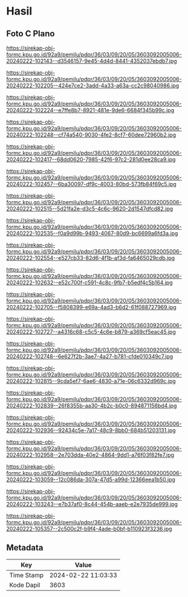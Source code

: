 # Hasil

## Foto C Plano

https://sirekap-obj-formc.kpu.go.id/92a9/pemilu/pdpr/36/03/09/20/05/3603092005006-20240222-102143--d3546157-9e45-4d4d-8441-4352037ebdb7.jpg

https://sirekap-obj-formc.kpu.go.id/92a9/pemilu/pdpr/36/03/09/20/05/3603092005006-20240222-102205--424e7ce2-3add-4a33-a63a-cc2c98040986.jpg

https://sirekap-obj-formc.kpu.go.id/92a9/pemilu/pdpr/36/03/09/20/05/3603092005006-20240222-102224--e7ffe8b7-8921-481e-9de6-6684f345b99c.jpg

https://sirekap-obj-formc.kpu.go.id/92a9/pemilu/pdpr/36/03/09/20/05/3603092005006-20240222-102248--cf74a540-9030-4fe2-8cf7-60dee72960b2.jpg

https://sirekap-obj-formc.kpu.go.id/92a9/pemilu/pdpr/36/03/09/20/05/3603092005006-20240222-102417--68dd0620-7985-42f6-97c2-281d0ee28ca9.jpg

https://sirekap-obj-formc.kpu.go.id/92a9/pemilu/pdpr/36/03/09/20/05/3603092005006-20240222-102457--6ba30097-df9c-4003-80bd-573fb84f69c5.jpg

https://sirekap-obj-formc.kpu.go.id/92a9/pemilu/pdpr/36/03/09/20/05/3603092005006-20240222-102515--5d21fa2e-d3c5-4c6c-9620-2d1547dfcd82.jpg

https://sirekap-obj-formc.kpu.go.id/92a9/pemilu/pdpr/36/03/09/20/05/3603092005006-20240222-102535--f0a9d99b-9493-4067-80d9-bc6699a6fd3a.jpg

https://sirekap-obj-formc.kpu.go.id/92a9/pemilu/pdpr/36/03/09/20/05/3603092005006-20240222-102554--e527cb33-82d6-4f1b-af3d-fa6465029cdb.jpg

https://sirekap-obj-formc.kpu.go.id/92a9/pemilu/pdpr/36/03/09/20/05/3603092005006-20240222-102632--e52c700f-c591-4c8c-9fb7-b5edf4c5b164.jpg

https://sirekap-obj-formc.kpu.go.id/92a9/pemilu/pdpr/36/03/09/20/05/3603092005006-20240222-102705--f5808399-e69a-4ad3-b6d2-61f088727969.jpg

https://sirekap-obj-formc.kpu.go.id/92a9/pemilu/pdpr/36/03/09/20/05/3603092005006-20240222-102727--a4316c68-c5c5-4c6e-b879-a369cf5eac45.jpg

https://sirekap-obj-formc.kpu.go.id/92a9/pemilu/pdpr/36/03/09/20/05/3603092005006-20240222-102748--6e627f2b-3ae7-4a27-b781-cfde010349c7.jpg

https://sirekap-obj-formc.kpu.go.id/92a9/pemilu/pdpr/36/03/09/20/05/3603092005006-20240222-102815--9cda5ef7-6ae6-4830-a71e-06c6332d969c.jpg

https://sirekap-obj-formc.kpu.go.id/92a9/pemilu/pdpr/36/03/09/20/05/3603092005006-20240222-102839--26f8355b-aa30-4b2c-b0c0-894871156bd4.jpg

https://sirekap-obj-formc.kpu.go.id/92a9/pemilu/pdpr/36/03/09/20/05/3603092005006-20240222-102936--92434c5e-7a17-48c9-8bb0-684b51203131.jpg

https://sirekap-obj-formc.kpu.go.id/92a9/pemilu/pdpr/36/03/09/20/05/3603092005006-20240222-102958--2e703dda-40e2-4864-9dd1-a76f03f82fe7.jpg

https://sirekap-obj-formc.kpu.go.id/92a9/pemilu/pdpr/36/03/09/20/05/3603092005006-20240222-103059--12c086da-307a-47d5-a99d-12366eea1b50.jpg

https://sirekap-obj-formc.kpu.go.id/92a9/pemilu/pdpr/36/03/09/20/05/3603092005006-20240222-103243--e7b37af0-8c44-454b-aaeb-e2e7935de999.jpg

https://sirekap-obj-formc.kpu.go.id/92a9/pemilu/pdpr/36/03/09/20/05/3603092005006-20240222-105357--2c500c2f-b9f4-4ade-b0bf-b110923f3236.jpg


## Metadata

| Key        | Value               |
| ---------- | ------------------- |
| Time Stamp | 2024-02-22 11:03:33 |
| Kode Dapil | 3603                |



